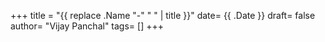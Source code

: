 +++
title = "{{ replace .Name "-" " " | title }}"
date= {{ .Date }}
draft= false
author= "Vijay Panchal"
tags= []
+++

